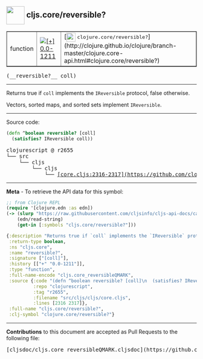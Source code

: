 ## <img width="48px" valign="middle" src="http://i.imgur.com/Hi20huC.png"> cljs.core/reversible?

 <table border="1">
<tr>

<td>function</td>
<td><a href="https://github.com/cljsinfo/cljs-api-docs/tree/0.0-1211"><img valign="middle" alt="[+] 0.0-1211" src="https://img.shields.io/badge/+-0.0--1211-lightgrey.svg"></a> </td>
<td>
[<img height="24px" valign="middle" src="http://i.imgur.com/1GjPKvB.png"> <samp>clojure.core/reversible?</samp>](http://clojure.github.io/clojure/branch-master/clojure.core-api.html#clojure.core/reversible?)
</td>
</tr>
</table>

 <samp>
(__reversible?__ coll)<br>
</samp>

---

Returns true if `coll` implements the `IReversible` protocol, false otherwise.

Vectors, sorted maps, and sorted sets implement `IReversible`.

---




Source code:

```clj
(defn ^boolean reversible? [coll]
  (satisfies? IReversible coll))
```

 <pre>
clojurescript @ r2655
└── src
    └── cljs
        └── cljs
            └── <ins>[core.cljs:2316-2317](https://github.com/clojure/clojurescript/blob/r2655/src/cljs/cljs/core.cljs#L2316-L2317)</ins>
</pre>


---

__Meta__ - To retrieve the API data for this symbol:

```clj
;; from Clojure REPL
(require '[clojure.edn :as edn])
(-> (slurp "https://raw.githubusercontent.com/cljsinfo/cljs-api-docs/catalog/cljs-api.edn")
    (edn/read-string)
    (get-in [:symbols "cljs.core/reversible?"]))
```

```clj
{:description "Returns true if `coll` implements the `IReversible` protocol, false otherwise.\n\nVectors, sorted maps, and sorted sets implement `IReversible`.",
 :return-type boolean,
 :ns "cljs.core",
 :name "reversible?",
 :signature ["[coll]"],
 :history [["+" "0.0-1211"]],
 :type "function",
 :full-name-encode "cljs.core_reversibleQMARK",
 :source {:code "(defn ^boolean reversible? [coll]\n  (satisfies? IReversible coll))",
          :repo "clojurescript",
          :tag "r2655",
          :filename "src/cljs/cljs/core.cljs",
          :lines [2316 2317]},
 :full-name "cljs.core/reversible?",
 :clj-symbol "clojure.core/reversible?"}

```

---

__Contributions__ to this document are accepted as Pull Requests to the following file:

 <pre>
[cljsdoc/cljs.core_reversibleQMARK.cljsdoc](https://github.com/cljsinfo/cljs-api-docs/blob/master/cljsdoc/cljs.core_reversibleQMARK.cljsdoc)
</pre>

